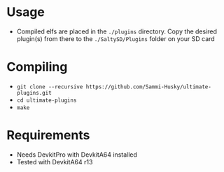  # Usage
 - Compiled elfs are placed in the `./plugins` directory. Copy the desired plugin(s) from there to the `./SaltySD/Plugins` folder on your SD card
 
# Compiling
 - `git clone --recursive https://github.com/Sammi-Husky/ultimate-plugins.git`
 - `cd ultimate-plugins`
 - `make`

 # Requirements
 - Needs DevkitPro with DevkitA64 installed
 - Tested with DevkitA64 r13
